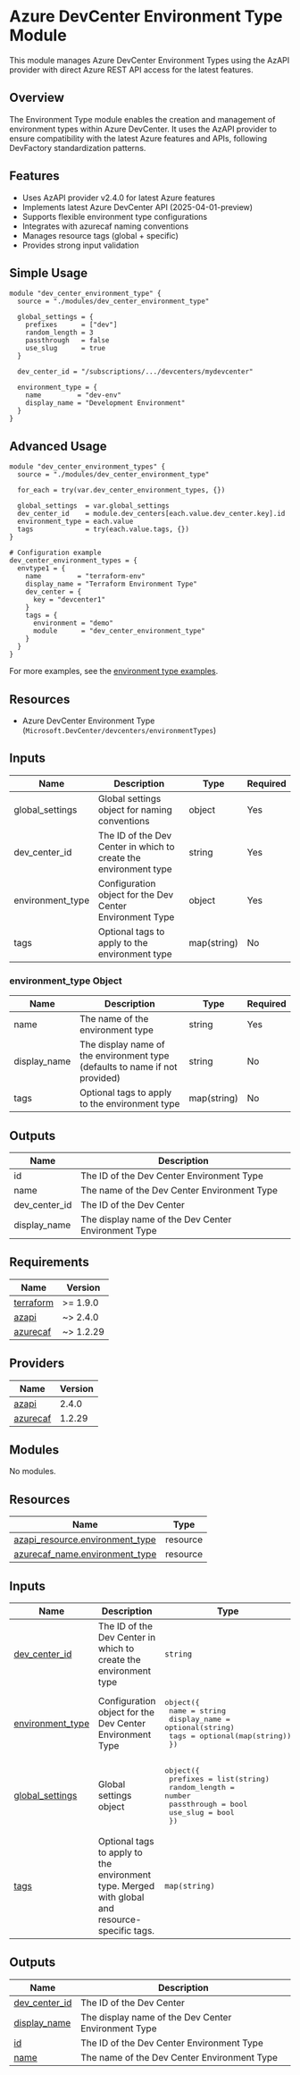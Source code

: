 # Azure DevCenter Environment Type Module

This module manages Azure DevCenter Environment Types using the AzAPI provider with direct Azure REST API access for the latest features.

## Overview

The Environment Type module enables the creation and management of environment types within Azure DevCenter. It uses the AzAPI provider to ensure compatibility with the latest Azure features and APIs, following DevFactory standardization patterns.

## Features

- Uses AzAPI provider v2.4.0 for latest Azure features
- Implements latest Azure DevCenter API (2025-04-01-preview)
- Supports flexible environment type configurations
- Integrates with azurecaf naming conventions
- Manages resource tags (global + specific)
- Provides strong input validation

## Simple Usage

```hcl
module "dev_center_environment_type" {
  source = "./modules/dev_center_environment_type"

  global_settings = {
    prefixes      = ["dev"]
    random_length = 3
    passthrough   = false
    use_slug      = true
  }

  dev_center_id = "/subscriptions/.../devcenters/mydevcenter"

  environment_type = {
    name         = "dev-env"
    display_name = "Development Environment"
  }
}
```

## Advanced Usage

```hcl
module "dev_center_environment_types" {
  source = "./modules/dev_center_environment_type"

  for_each = try(var.dev_center_environment_types, {})

  global_settings  = var.global_settings
  dev_center_id    = module.dev_centers[each.value.dev_center.key].id
  environment_type = each.value
  tags             = try(each.value.tags, {})
}

# Configuration example
dev_center_environment_types = {
  envtype1 = {
    name         = "terraform-env"
    display_name = "Terraform Environment Type"
    dev_center = {
      key = "devcenter1"
    }
    tags = {
      environment = "demo"
      module      = "dev_center_environment_type"
    }
  }
}
```

For more examples, see the [environment type examples](../../../examples/dev_center_environment_type/).

## Resources

- Azure DevCenter Environment Type (`Microsoft.DevCenter/devcenters/environmentTypes`)

## Inputs

| Name | Description | Type | Required |
|------|-------------|------|----------|
| global_settings | Global settings object for naming conventions | object | Yes |
| dev_center_id | The ID of the Dev Center in which to create the environment type | string | Yes |
| environment_type | Configuration object for the Dev Center Environment Type | object | Yes |
| tags | Optional tags to apply to the environment type | map(string) | No |

### environment_type Object

| Name | Description | Type | Required |
|------|-------------|------|----------|
| name | The name of the environment type | string | Yes |
| display_name | The display name of the environment type (defaults to name if not provided) | string | No |
| tags | Optional tags to apply to the environment type | map(string) | No |

## Outputs

| Name | Description |
|------|-------------|
| id | The ID of the Dev Center Environment Type |
| name | The name of the Dev Center Environment Type |
| dev_center_id | The ID of the Dev Center |
| display_name | The display name of the Dev Center Environment Type |

<!-- BEGIN_TF_DOCS -->
## Requirements

| Name | Version |
|------|---------|
| <a name="requirement_terraform"></a> [terraform](#requirement\_terraform) | >= 1.9.0 |
| <a name="requirement_azapi"></a> [azapi](#requirement\_azapi) | ~> 2.4.0 |
| <a name="requirement_azurecaf"></a> [azurecaf](#requirement\_azurecaf) | ~> 1.2.29 |

## Providers

| Name | Version |
|------|---------|
| <a name="provider_azapi"></a> [azapi](#provider\_azapi) | 2.4.0 |
| <a name="provider_azurecaf"></a> [azurecaf](#provider\_azurecaf) | 1.2.29 |

## Modules

No modules.

## Resources

| Name | Type |
|------|------|
| [azapi_resource.environment_type](https://registry.terraform.io/providers/Azure/azapi/latest/docs/resources/resource) | resource |
| [azurecaf_name.environment_type](https://registry.terraform.io/providers/aztfmod/azurecaf/latest/docs/resources/name) | resource |

## Inputs

| Name | Description | Type | Default | Required |
|------|-------------|------|---------|:--------:|
| <a name="input_dev_center_id"></a> [dev\_center\_id](#input\_dev\_center\_id) | The ID of the Dev Center in which to create the environment type | `string` | n/a | yes |
| <a name="input_environment_type"></a> [environment\_type](#input\_environment\_type) | Configuration object for the Dev Center Environment Type | <pre>object({<br/>    name         = string<br/>    display_name = optional(string)<br/>    tags         = optional(map(string))<br/>  })</pre> | n/a | yes |
| <a name="input_global_settings"></a> [global\_settings](#input\_global\_settings) | Global settings object | <pre>object({<br/>    prefixes      = list(string)<br/>    random_length = number<br/>    passthrough   = bool<br/>    use_slug      = bool<br/>  })</pre> | n/a | yes |
| <a name="input_tags"></a> [tags](#input\_tags) | Optional tags to apply to the environment type. Merged with global and resource-specific tags. | `map(string)` | `{}` | no |

## Outputs

| Name | Description |
|------|-------------|
| <a name="output_dev_center_id"></a> [dev\_center\_id](#output\_dev\_center\_id) | The ID of the Dev Center |
| <a name="output_display_name"></a> [display\_name](#output\_display\_name) | The display name of the Dev Center Environment Type |
| <a name="output_id"></a> [id](#output\_id) | The ID of the Dev Center Environment Type |
| <a name="output_name"></a> [name](#output\_name) | The name of the Dev Center Environment Type |
<!-- END_TF_DOCS -->